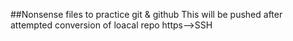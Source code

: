 ##Nonsense files to practice git & github
This will be pushed after attempted conversion of loacal repo https-->SSH
